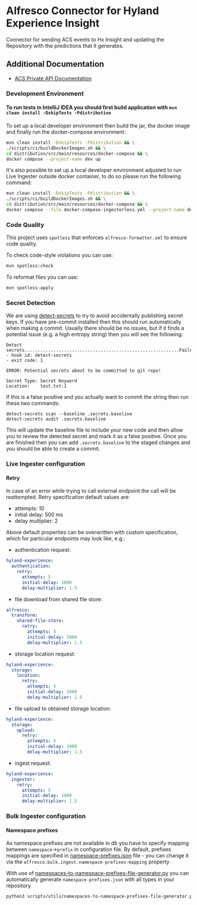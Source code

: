 # Alfresco Connector for Hyland Experience Insight

Connector for sending ACS events to Hx Insight and updating the Repository with the predictions that it generates.

## Additional Documentation

* [ACS Private API Documentation](docs/acs-private-apis.md)

### Development Environment

#### To run tests in IntelliJ IDEA you should first build application with `mvn clean install -DskipTests -Pdistribution`

To set up a local developer environment then build the jar, the docker image and finally run the docker-compose environment:

```bash
mvn clean install -DskipTests -Pdistribution && \
./scripts/ci/buildDockerImages.sh && \
cd distribution/src/main/resources/docker-compose && \
docker compose --project-name dev up
```

It's also possible to set up a local developer environment adjusted to run Live Ingester outside docker container, to do so please run the following command:

```bash
mvn clean install -DskipTests -Pdistribution && \
./scripts/ci/buildDockerImages.sh && \
cd distribution/src/main/resources/docker-compose && \
docker compose --file docker-compose-ingesterless.yml --project-name dev up
```

### Code Quality
This project uses `spotless` that enforces `alfresco-formatter.xml` to ensure code quality.

To check code-style violations you can use:
```bash
mvn spotless:check
```
To reformat files you can use:
```bash
mvn spotless:apply
```

### Secret Detection

We are using [detect-secrets](https://github.com/Yelp/detect-secrets) to try to avoid accidentally publishing secret keys.
If you have pre-commit installed then this should run automatically when making a commit. Usually there should be no issues,
but if it finds a potential issue (e.g. a high entropy string) then you will see the following:

```shell
Detect secrets...........................................................Failed
- hook id: detect-secrets
- exit code: 1

ERROR: Potential secrets about to be committed to git repo!

Secret Type: Secret Keyword
Location:    test.txt:1
```

If this is a false positive and you actually want to commit the string then run these two commands:

```shell
detect-secrets scan --baseline .secrets.baseline
detect-secrets audit .secrets.baseline
```

This will update the baseline file to include your new code and then allow you to review the detected secret and mark it as a false positive.
Once you are finished then you can add `.secrets.baseline` to the staged changes and you should be able to create a commit.


### Live Ingester configuration

#### Retry
In case of an error while trying to call external endpoint the call will be reattempted.
Retry specification default values are:
- attempts: 10
- initial delay: 500 ms
- delay multiplier: 2

Above default properties can be overwritten with custom specification, which for particular endpoints may look like, e.g.:
- authentication request:
```yaml
hyland-experience:
  authentication:
    retry:
      attempts: 5
      initial-delay: 1000
      delay-multiplier: 1.5
```

- file download from shared file store:
```yaml
alfresco:
  transform:
    shared-file-store:
      retry:
        attempts: 5
        initial-delay: 1000
        delay-multiplier: 1.5
```

- storage location request:
```yaml
hyland-experience:
  storage:
    location:
      retry:
        attempts: 5
        initial-delay: 1000
        delay-multiplier: 1.5
```

- file upload to obtained storage location:
```yaml
hyland-experience:
  storage:
    upload:
      retry:
        attempts: 5
        initial-delay: 1000
        delay-multiplier: 1.5
```

- ingest request:
```yaml
hyland-experience:
  ingester:
    retry:
      attempts: 5
      initial-delay: 1000
      delay-multiplier: 1.5
```


### Bulk Ingester configuration

#### Namespace prefixes
As namespace prefixes are not available in db you have to specify mapping between `namespace`->`prefix` in configuration
file. By default, prefixes mappings are specified in [namespace-prefixes.json](bulk-ingester/src/main/resources/namespace-prefixes.json) file -
you can change it via the `alfresco.bulk.ingest.namespace-prefixes-mapping` property

With use of [namespaces-to-namespace-prefixes-file-generator.py](scripts/utils/namespaces-to-namespace-prefixes-file-generator.py)
you can automatically generate `namespace-prefixes.json` with all types in your repository

```bash
python3 scripts/utils/namespaces-to-namespace-prefixes-file-generator.py --help
```
